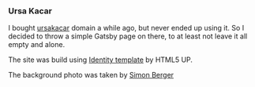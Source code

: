 ### Ursa Kacar

I bought [ursakacar](ursakacar.com) domain a while ago, but never ended up using it. So I decided to throw a simple Gatsby page on there, to at least not leave it all empty and alone.

The site was build using [Identity template](https://html5up.net/identity) by HTML5 UP.

The background photo was taken by [Simon Berger](https://unsplash.com/@8moments)
